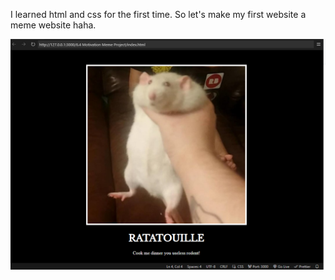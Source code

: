I learned html and css for the first time. So let's make my first website a meme website haha.

![alt text](https://github.com/rizkyarchives/journey/blob/main/python/random-meme-web/output.png)
